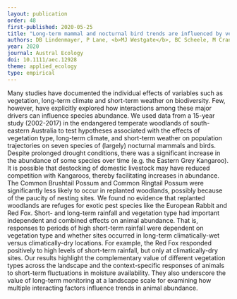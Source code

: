 ```yaml
---
layout: publication
order: 48
first-published: 2020-05-25
title: "Long-term mammal and nocturnal bird trends are influenced by vegetation type, weather and climate in temperate woodlands."
authors: DB Lindenmayer, P Lane, <b>MJ Westgate</b>, BC Scheele, M Crane, D Florance, C Crane & D Smith
year: 2020
journal: Austral Ecology
doi: 10.1111/aec.12928
theme: applied_ecology
type: empirical
---
```

Many studies have documented the individual effects of variables such as vegetation, long-term climate and short-term weather on biodiversity. Few, however, have explicitly explored how interactions among these major drivers can influence species abundance. We used data from a 15-year study (2002-2017) in the endangered temperate woodlands of south-eastern Australia to test hypotheses associated with the effects of vegetation type, long-term climate, and short-term weather on population trajectories on seven species of (largely) nocturnal mammals and birds. Despite prolonged drought conditions, there was a significant increase in the abundance of some species over time (e.g. the Eastern Grey Kangaroo). It is possible that destocking of domestic livestock may have reduced competition with Kangaroos, thereby facilitating increases in abundance. The Common Brushtail Possum and Common Ringtail Possum were significantly less likely to occur in replanted woodlands, possibly because of the paucity of nesting sites. We found no evidence that replanted woodlands are refuges for exotic pest species like the European Rabbit and Red Fox. Short- and long-term rainfall and vegetation type had important independent and combined effects on animal abundance. That is, responses to periods of high short-term rainfall were dependent on vegetation type and whether sites occurred in long-term climatically-wet versus climatically-dry locations. For example, the Red Fox responded positively to high levels of short-term rainfall, but only at climatically-dry sites. Our results highlight the complementary value of different vegetation types across the landscape and the context-specific responses of animals to short-term fluctuations in moisture availability. They also underscore the value of long-term monitoring at a landscape scale for examining how multiple interacting factors influence trends in animal abundance.